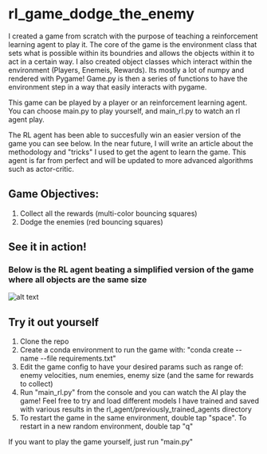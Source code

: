 # rl_game_dodge_the_enemy
I created a game from scratch with the purpose of teaching a reinforcement learning agent to play it. The core of the game is the environment class that sets what is possible within its boundries and allows the objects within it to act in a certain way. I also created object classes which interact within the environment (Players, Enemeis, Rewards). Its mostly a lot of numpy and rendered with Pygame!  Game.py is then a series of functions to have the environment step in a way that easily interacts with pygame. 

This game can be played by a player or an reinforcement learning agent. You can choose main.py to play yourself, and main_rl.py to watch an rl agent play.

The RL agent has been able to succesfully win an easier version of the game you can see below. In the near future, I will write an article about the methodology and "tricks" I used to get the agent to learn the game. This agent is far from perfect and will be updated to more advanced algorithms such as actor-critic.

## Game Objectives:
1) Collect all the rewards (multi-color bouncing squares)
2) Dodge the enemies (red bouncing squares)

## See it in action! ##
### Below is the RL agent beating a simplified version of the game where all objects are the same size 

![alt text](https://github.com/candrasc/rl_game_dodge_the_enemy/blob/main/read_me_images/ezgif-2-b3433a7c00d1.gif "RL Agent Victory")

## Try it out yourself
1) Clone the repo
2) Create a conda environment to run the game with: "conda create --name <env> --file requirements.txt"
3) Edit the game config to have your desired params such as range of: enemy velocities, num enemies, enemy size (and the same for rewards to collect)
4) Run "main_rl.py" from the console and you can watch the AI play the game! Feel free to try and load different models I have trained and saved with various results in the rl_agent/previously_trained_agents directory
5) To restart the game in the same environment, double tap "space". To restart in a new random environment, double tap "q"

If you want to play the game yourself, just run "main.py"





